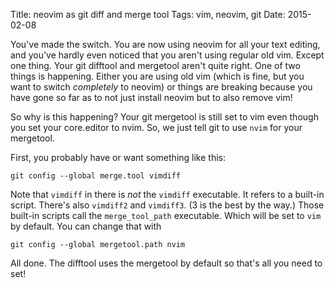 Title: neovim as git diff and merge tool
Tags: vim, neovim, git
Date: 2015-02-08

You've made the switch.  You are now using neovim for all your text editing,
and you've hardly even noticed that you aren't using regular old vim.  Except
one thing.  Your git difftool and mergetool aren't quite right.  One of two
things is happening.  Either you are using old vim (which is fine, but you
want to switch _completely_ to neovim) or things are breaking because you have
gone so far as to not just install neovim but to also remove vim!

So why is this happening?  Your git mergetool is still set to vim even
though you set your core.editor to nvim.  So, we just tell git to use `nvim`
for your mergetool.

First, you probably have or want something like this:

    git config --global merge.tool vimdiff

Note that `vimdiff` in there is _not_ the `vimdiff` executable.  It refers to a
built-in script.  There's also `vimdiff2` and `vimdiff3`.  (3 is the best by
the way.)  Those built-in scripts call the `merge_tool_path` executable.  Which
will be set to `vim` by default.  You can change that with

    git config --global mergetool.path nvim

All done.  The difftool uses the mergetool by default so that's all you need
to set!

